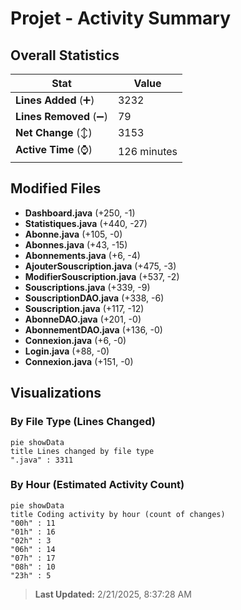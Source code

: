 # Projet - Activity Summary 

## Overall Statistics

| Stat                   | Value                                                             |
| ---------------------- | ----------------------------------------------------------------- |
| **Lines Added** (➕)   | 3232                                          |
| **Lines Removed** (➖) | 79                                        |
| **Net Change** (↕)    | 3153                |
| **Active Time** (⌚)   | 126 minutes |


## Modified Files
- **Dashboard.java** (+250, -1)
- **Statistiques.java** (+440, -27)
- **Abonne.java** (+105, -0)
- **Abonnes.java** (+43, -15)
- **Abonnements.java** (+6, -4)
- **AjouterSouscription.java** (+475, -3)
- **ModifierSouscription.java** (+537, -2)
- **Souscriptions.java** (+339, -9)
- **SouscriptionDAO.java** (+338, -6)
- **Souscription.java** (+117, -12)
- **AbonneDAO.java** (+201, -0)
- **AbonnementDAO.java** (+136, -0)
- **Connexion.java** (+6, -0)
- **Login.java** (+88, -0)
- **Connexion.java** (+151, -0)

## Visualizations

### By File Type (Lines Changed)

```mermaid
pie showData
title Lines changed by file type
".java" : 3311
```

### By Hour (Estimated Activity Count)

```mermaid
pie showData
title Coding activity by hour (count of changes)
"00h" : 11
"01h" : 16
"02h" : 3
"06h" : 14
"07h" : 17
"08h" : 10
"23h" : 5
```


> **Last Updated:** 2/21/2025, 8:37:28 AM